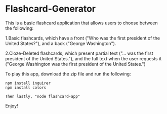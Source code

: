# Flashcard-Generator

This is a basic flashcard application that allows users to choose between the following:

1.Basic flashcards, which have a front ("Who was the first president of the United States?"), and a back ("George Washington").

2.Cloze-Deleted flashcards, which present partial text ("... was the first president of the United States."), and the full text 	when the user requests it ("George Washington was the first president of the United States.")

To play this app, download the zip file and run the following:
	
	npm install inquirer
	npm install colors

	Then lastly, "node flashcard-app"

Enjoy!

